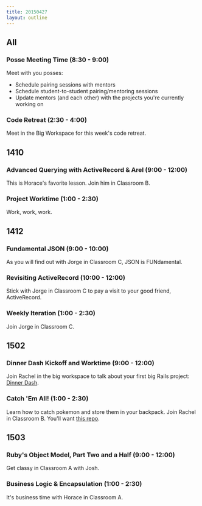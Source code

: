 ```yaml
---
title: 20150427
layout: outline
---
```


## All

### Posse Meeting Time (8:30 - 9:00)

Meet with you posses:

* Schedule pairing sessions with mentors
* Schedule student-to-student pairing/mentoring sessions
* Update mentors (and each other) with the projects you're currently working on

### Code Retreat (2:30 - 4:00)

Meet in the Big Workspace for this week's code retreat.

## 1410

### Advanced Querying with ActiveRecord & Arel (9:00 - 12:00)

This is Horace's favorite lesson. Join him in Classroom B. 

### Project Worktime (1:00 - 2:30)

Work, work, work. 

## 1412

### Fundamental JSON (9:00 - 10:00)

As you will find out with Jorge in Classroom C, JSON is FUNdamental. 

### Revisiting ActiveRecord (10:00 - 12:00)

Stick with Jorge in Classroom C to pay a visit to your good friend, ActiveRecord. 

### Weekly Iteration (1:00 - 2:30)

Join Jorge in Classroom C. 

## 1502

### Dinner Dash Kickoff and Worktime (9:00 - 12:00)

Join Rachel in the big workspace to talk about your first big Rails project: [Dinner Dash](http://tutorials.jumpstartlab.com/projects/dinner_dash.html). 

### Catch 'Em All! (1:00 - 2:30)

Learn how to catch pokemon and store them in your backpack. Join Rachel in Classroom B. You'll  want [this repo](https://github.com/rwarbelow/catch-em-all).

## 1503

### Ruby's Object Model, Part Two and a Half (9:00 - 12:00)

Get classy in Classroom A with Josh. 

### Business Logic & Encapsulation (1:00 - 2:30)

It's business time with Horace in Classroom A. 
